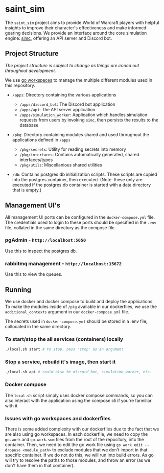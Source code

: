 # saint_sim

The `saint_sim` project aims to provide World of Warcraft players with helpful insights to improve their character's effectiveness and make informed gearing decisions. We provide an interface around the core simulation engine: [simc](https://github.com/simulationcraft/simc), offering an API server and Discord bot.

## Project Structure

_The project structure is subject to change as things are ironed out throughout development._

We use [go workspaces](https://go.dev/doc/tutorial/workspaces) to manage the multiple different modules used in this repository.

- `/apps`: Directory containing the various applications
  - `/apps/discord_bot`: The Discord bot application
  - `/apps/api`: The API server application
  - `/apps/simulation_worker`: Application which handles simulation requests from users by invoking `simc`, then persists the results to the database
- `/pkg`: Directory containing modules shared and used throughout the applications defined in `/apps`

  - `/pkg/secrets`: Utility for reading secrets into memory
  - `/pkg/interfaces`: Contains automatically generated, shared interfaces/types
  - `/pkg/utils`: Miscellanious shared utilities

- `/db`: Contains postgres db initialization scripts. These scripts are copied into the postgres container, then executed. (Note: these only are executed if the postgres db container is started with a data directory that is empty.)

## Management UI's

All management UI ports can be configured in the `docker-compose.yml` file. The credentials used to login to these ports should be specified in the `.env` file, collated in the same directory as the compose file.

### pgAdmin - `http://localhost:5050`

Use this to inspect the postgres db.

### rabbitmq management - `http://localhost:15672`

Use this to view the queues.

## Running

We use docker and docker compose to build and deploy the applications. To make the modules inside of `/pkg` available in our dockerfiles, we use the `additional_contexts` argument in our `docker-compose.yml` file.

The secrets used in `docker-compose.yml` should be stored in a .env file, collocated in the same directory.

### To start/stop the all services (containers) locally

```sh
./local.sh start # to stop, pass 'stop' as an argument
```

### Stop a service, rebuild it's image, then start it

```sh
./local.sh api # could also be discord_bot, simulation_worker, etc.
```

### Docker compose

The `local.sh` script simply uses docker compose commands, so you can also interact with the application using the compose cli if you're farmiliar with it.

### Issues with go workspaces and dockerfiles

There is some added complexity with our dockerfiles due to the fact that we are also using go workspaces. In each dockerfile, we need to copy the `go.work` and `go.work.sum` files from the root of the repository, into the container. Then, we need to edit the go.work file using `go work edit --dropuse <module_path>` to exclude modules that we don't import in that specific container. If we do not do this, we will run into build errors. As go will try to resolve the paths to those modules, and throw an error (as we don't have them in that container).
